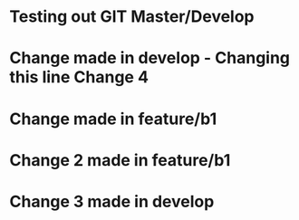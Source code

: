 # Testing out GIT Master/Develop
# Change made in develop - Changing this line Change 4
# Change made in feature/b1
# Change 2 made in feature/b1
# Change 3 made in develop